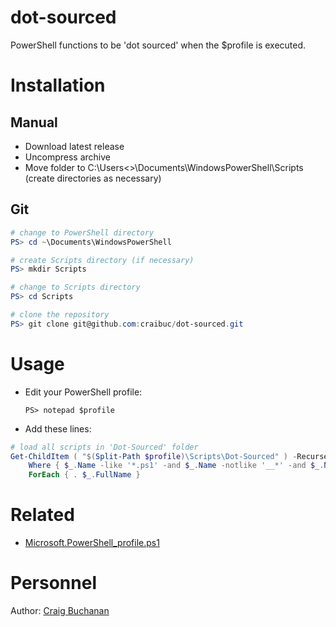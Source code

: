 # dot-sourced
PowerShell functions to be 'dot sourced' when the $profile is executed.

# Installation

## Manual
- Download latest release
- Uncompress archive
- Move folder to C:\Users\<>\Documents\WindowsPowerShell\Scripts (create directories as necessary)

## Git
~~~powershell
# change to PowerShell directory
PS> cd ~\Documents\WindowsPowerShell

# create Scripts directory (if necessary)
PS> mkdir Scripts

# change to Scripts directory
PS> cd Scripts

# clone the repository
PS> git clone git@github.com:craibuc/dot-sourced.git
~~~

# Usage

- Edit your PowerShell profile:

  `PS> notepad $profile`

- Add these lines:

~~~powershell
# load all scripts in 'Dot-Sourced' folder
Get-ChildItem ( "$(Split-Path $profile)\Scripts\Dot-Sourced" ) -Recurse | ` 
    Where { $_.Name -like '*.ps1' -and $_.Name -notlike '__*' -and $_.Name -notlike '*.Tests*' } | `
    ForEach { . $_.FullName }
~~~

# Related
- [Microsoft.PowerShell_profile.ps1](https://gist.github.com/craibuc/5ffec8491c825a75aee7)

# Personnel
Author: [Craig Buchanan](https://github.com/craibuc)
